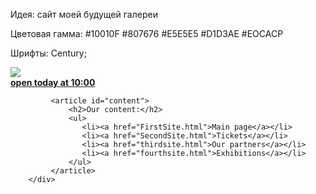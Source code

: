 Идея: сайт моей будущей галереи



Цветовая гамма:
#10010F
#807676
#E5E5E5
#D1D3AE
#EOCACP

Шрифты: Century;


<div class="logoInfo">
              <article><img src="\\wsl.localhost\Ubuntu\home\katenok_gav\aa-practice\MuFirstWebsite\MyFirstWebsite\logo.JPG"></article>
                 <div id="opentxt">
                    <a href="SecondSite.html"><strong>open today at 10:00</strong></a>
                 </div>

             <article id="content">
                 <h2>Our content:</h2>
                 <ul>
                    <li><a href="FirstSite.html">Main page</a></li>
                    <li><a href="SecondSite.html">Tickets</a></li>
                    <li><a href="thirdsite.html">Our partners</a></li>
                    <li><a href="fourthsite.html">Exhibitions</a></li>
                 </ul>
             </article>
        </div>
